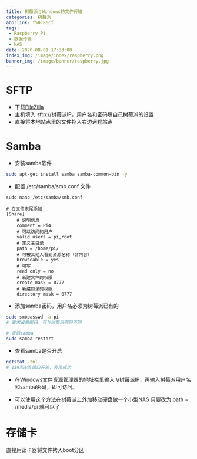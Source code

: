 ```yaml
---
title: 树莓派与Windows的文件传输
categories: 树莓派
abbrlink: f50c86cf
tags: 
 - Raspberry Pi
 - 数据传输
 - NAS
date: 2020-08-01 17:33:00
index_img: /image/index/raspberry.png
banner_img: /image/banner/raspberry.jpg
---
```


# SFTP
+ 下载[FileZilla](https://www.filezilla.cn/download/client)
+ 主机填入 sftp://树莓派IP，用户名和密码填自己树莓派的设置
+ 直接将本地站点里的文件拖入右边远程站点

# Samba
+ 安装samba软件 
```bash
sudo apt-get install samba samba-common-bin -y
```

+ 配置 /etc/samba/smb.conf 文件
```
sudo nano /etc/samba/smb.conf

# 在文件末尾添加
[Share]
    # 说明信息
    comment = Pi4
    # 可以访问的用户
    valid users = pi,root
    # 定义主目录
    path = /home/pi/
    # 可被其他人看到资源名称（非内容）
    browseable = yes
    # 可写
    read only = no
    # 新建文件的权限
    create mask = 0777
    # 新建目录的权限
    directory mask = 0777
```

+ 添加samba密码，用户名必须为树莓派已有的
```bash
sudo smbpasswd -a pi
# 要求设置密码，可与树莓派密码不同

# 重启samba
sudo samba restart
```

+ 查看samba是否开启
```bash
netstat -tnl
# 139和445端口开放，表示成功
```

+ 在Windows文件资源管理器的地址栏里输入 \\\树莓派IP，再输入树莓派用户名和samba密码，即可访问。

+ 可以使用这个方法在树莓派上外加移动硬盘做一个小型NAS
只要改为 path = /media/pi 就可以了

# 存储卡
直接用读卡器将文件拷入boot分区
